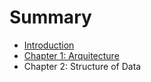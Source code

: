 # Summary

* [Introduction](Introduction.md)
* [Chapter 1: Arquitecture](content/Chapter1.md)
* Chapter 2: Structure of Data

